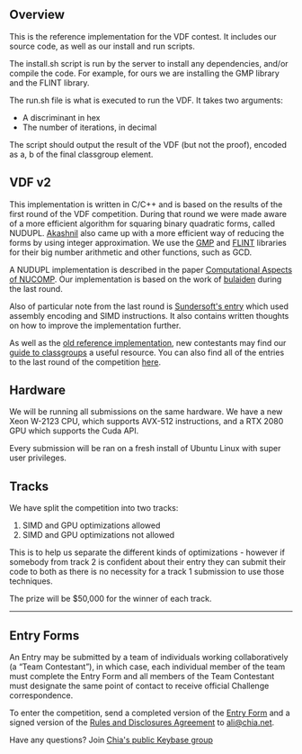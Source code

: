 ## Overview

This is the reference implementation for the VDF contest.
It includes our source code, as well as our install and run scripts.

The install.sh script is run by the server to install any dependencies, and/or compile the code. For example, for ours we are installing the GMP library and the FLINT library.

The run.sh file is what is executed to run the VDF. It takes two arguments:
* A discriminant in hex
* The number of iterations, in decimal

The script should output the result of the VDF (but not the proof), encoded as a, b of the final classgroup element.


## VDF v2

This implementation is written in C/C++ and is based on the results of the first round of the VDF competition.
During that round we were made aware of a more efficient algorithm for squaring binary quadratic forms, called NUDUPL. [Akashnil](https://github.com/Akashnil/chia-vdf-competition/tree/master/Entry1) also came up with a more efficient way of reducing the forms by using integer approximation.
We use the [GMP](https://gmplib.org) and [FLINT](http://www.flintlib.org) libraries for their big number arithmetic and other functions, such as GCD.

A NUDUPL implementation is described in the paper [Computational Aspects of NUCOMP](https://www.researchgate.net/publication/221451638_Computational_aspects_of_NUCOMP). Our implementation is based on the work of [bulaiden](https://github.com/Chia-Network/vdftrack1results/tree/master/bulaiden/entry) during the last round.

Also of particular note from the last round is [Sundersoft's entry](https://github.com/sundersoft2/chia-vdf) which used assembly encoding and SIMD instructions. It also contains written thoughts on how to improve the implementation further.

As well as the [old reference implementation](https://github.com/Chia-Network/oldvdf-competition), new contestants may find our [guide to classgroups](https://github.com/Chia-Network/vdf-competition/blob/master/classgroups.pdf) a useful resource.
You can also find all of the entries to the last round of the competition [here](https://github.com/Chia-Network/vdftrack1results).


## Hardware

We will be running all submissions on the same hardware.
We have a new Xeon W-2123 CPU, which supports AVX-512 instructions, and a RTX 2080 GPU which supports the Cuda API.

Every submission will be ran on a fresh install of Ubuntu Linux with super user privileges.


## Tracks

We have split the competition into two tracks:
1. SIMD and GPU optimizations allowed
2. SIMD and GPU optimizations not allowed

This is to help us separate the different kinds of optimizations - however if somebody from track 2 is confident about their entry they can submit their code to both as there is no necessity for a track 1 submission to use those techniques.

The prize will be $50,000 for the winner of each track.


---

## Entry Forms

An Entry may be submitted by a team of individuals working collaboratively (a “Team Contestant”), in which case, each individual member of the team must complete the Entry Form and all members of the Team Contestant must designate the same point of contact to receive official Challenge correspondence.

To enter the competition, send a completed version of the [Entry Form](../Application%20Form.pdf) and a signed version of the [Rules and Disclosures Agreement](../Rules%20and%20Disclosures.pdf) to [ali@chia.net](mailto:ali@chia.net).



Have any questions? Join [Chia's public Keybase group](https://keybase.io/team/chia_network.public)
